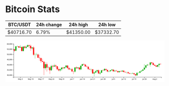 # Bitcoin Stats

BTC/USDT|24h change|24h high|24h low|
|---|---|---|---|
|$40716.70|6.79%|$41350.00|$37332.70|

<img src="./chart.svg">
